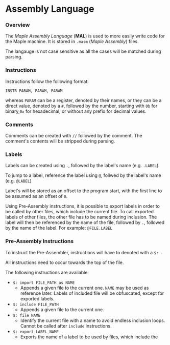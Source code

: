 # Assembly Language
### Overview
The _Maple Assembly Language_ (**MAL**) is used to more easily write code for the Maple machine. It is stored in `.masm` (_Maple Assembly_) files. 

The langauge is not case sensitive as all the cases will be matched during parsing. 
### Instructions
Instructions follow the following format: 

`INSTR PARAM, PARAM, PARAM`

whereas `PARAM` can be a register, denoted by their names, or they can be a direct value, denoted by a `#`, followed by the number, starting with `0b` for binary,`0x` for hexadecimal, or without any prefix for decimal values. 
### Comments
Comments can be created with `//` followed by the comment. The comment's contents will be stripped during parsing. 

### Labels
Labels can be created using `.`, followed by the label's name (e.g. `.LABEL`). 

To jump to a label, reference the label using `@`, follwed by the label's name (e.g.
`@LABEL`)

Label's will be stored as an offset to the program start, with the first line to be assumed as an offset of `0`.

Using Pre-Assembly instructions, it is possible to export labels in order to be called by other files, which include the current file. To call exported labels of other files, the other file has to be named during inclusion. The label will then be referenced by the name of the file, followed by `.`, followed by the name of the label. For example: `@FILE.LABEL`

### Pre-Assembly Instructions
To instruct the Pre-Assembler, instructions will have to denoted with a `$: `. 

All instructions need to occur towards the top of the file. 

The following instructions are available: 

- `$: import FILE_PATH as NAME`
  - Appends a given file to the current one. `NAME` may be used as reference later. Labels of included file will be obfuscated, except for exported labels.
- `$: include FILE_PATH`
  - Appends a given file to the current one. 
- `$: file NAME`
  - Identify the current file with a name to avoid endless inclusion loops. Cannot be called after `include` instructions.
- `$: export LABEL_NAME`
  - Exports the name of a label to be used by files, which include the 